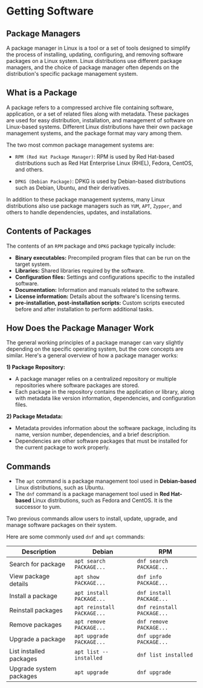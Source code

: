# Getting Software

## Package Managers

A package manager in Linux is a tool or a set of tools designed to simplify the process of installing, updating, configuring, and removing software packages on a Linux system. Linux distributions use different package managers, and the choice of package manager often depends on the distribution's specific package management system.

## What is a Package

A package refers to a compressed archive file containing software, application, or a set of related files along with metadata. These packages are used for easy distribution, installation, and management of software on Linux-based systems. Different Linux distributions have their own package management systems, and the package format may vary among them.

The two most common package management systems are:

* `RPM (Red Hat Package Manager)`: RPM is used by Red Hat-based distributions such as Red Hat Enterprise Linux (RHEL), Fedora, CentOS, and others.

* `DPKG (Debian Package)`: DPKG is used by Debian-based distributions such as Debian, Ubuntu, and their derivatives.

In addition to these package management systems, many Linux distributions also use package managers such as `YUM`, `APT`, `Zypper`, and others to handle dependencies, updates, and installations.

## Contents of Packages

The contents of an `RPM` package and `DPKG` package typically include:

* **Binary executables:** Precompiled program files that can be run on the target system.
* **Libraries:** Shared libraries required by the software.
* **Configuration files:** Settings and configurations specific to the installed software.
* **Documentation:** Information and manuals related to the software.
* **License information:** Details about the software's licensing terms.
* **pre-installation, post-installation scripts:** Custom scripts executed before and after installation to perform additional tasks.

## How Does the Package Manager Work

The general working principles of a package manager can vary slightly depending on the specific operating system, but the core concepts are similar. Here's a general overview of how a package manager works:

**1) Package Repository:**

* A package manager relies on a centralized repository or multiple repositories where software packages are stored.
* Each package in the repository contains the application or library, along with metadata like version information, dependencies, and configuration files.

**2) Package Metadata:**

- Metadata provides information about the software package, including its name, version number, dependencies, and a brief description.
- Dependencies are other software packages that must be installed for the current package to work properly.

## Commands

* The `apt` command is a package management tool used in **Debian-based** Linux distributions, such as Ubuntu.
* The `dnf` command is a package management tool used in **Red Hat-based** Linux distributions, such as Fedora and CentOS. It is the successor to yum.

Two previous commands allow users to install, update, upgrade, and manage software packages on their system.

Here are some commonly used `dnf` and `apt` commands:

| Description | Debian | RPM |
|-------------|--------|-----|
| Search for package | `apt search PACKAGE...` | `dnf search PACKAGE...` |
| View package details | `apt show PACKAGE...` | `dnf info PACKAGE...` |
| Install a package | `apt install PACKAGE...` | `dnf install PACKAGE...` |
| Reinstall packages | `apt reinstall PACKAGE...` | `dnf reinstall PACKAGE...` |
| Remove packages | `apt remove PACKAGE...` | `dnf remove PACKAGE...` |
| Upgrade a package | `apt upgrade PACKAGE...` | `dnf upgrade PACKAGE...` |
| List installed packages | `apt list --installed` | `dnf list installed` |
| Upgrade system packages | `apt upgrade`| `dnf upgrade` |
